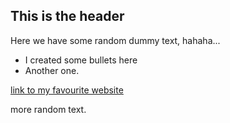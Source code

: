 ## This is the header

Here we have some random dummy text, hahaha...

* I created some bullets here
* Another one.

[link to my favourite website](http://www.youtube.com)

more random text.
